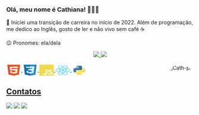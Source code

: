 ### Olá, meu nome é Cathiana!  🙋🏾‍♀️

🌱 Iniciei uma transição de carreira no início de 2022. 
Além de programação, me dedico ao Inglês, gosto de ler e não vivo sem café ☕

😉 Pronomes: ela/dela

<div align="center" >
  <a href="https://github.com/CathianaSaraiva">
  <img height="180em" src="https://github-readme-stats.vercel.app/api?username=CathianaSaraiva&show_icons=true&theme=merko&include_all_commits=true&count_private=true"/>
  <img height="180em" src="https://github-readme-stats.vercel.app/api/top-langs/?username=CathianaSaraiva&layout=compact&langs_count=7&theme=merko"/>
</div>

<div style="display: inline_block"><br>
    <img align="center" alt="Cath-HTML" height="30" width="40" src="https://raw.githubusercontent.com/devicons/devicon/master/icons/html5/html5-original.svg">
    <img align="center" alt="Cath-CSS" height="30" width="40" src="https://raw.githubusercontent.com/devicons/devicon/master/icons/css3/css3-original.svg">
  <img align="center" alt="Cath-Js" height="30" width="40" src="https://raw.githubusercontent.com/devicons/devicon/master/icons/javascript/javascript-plain.svg">
    <img align="center" alt="Cath-React" height="30" width="40" src="https://raw.githubusercontent.com/devicons/devicon/master/icons/react/react-original.svg">
    <img align="center" alt="Cath-Python" height="30" width="40" src="https://raw.githubusercontent.com/devicons/devicon/master/icons/python/python-original.svg">
    <img align="right" alt="Cath-pic" height="150" style="border-radius:50px" src="https://user-images.githubusercontent.com/102255231/163044136-0d43dfca-b6e7-48e2-8c50-37b5b6431980.png">
</div>

## Contatos
<div>
  <a href="https://www.instagram.com/cathsaraiva_/" target="_blank"><img src="https://img.shields.io/badge/-Instagram-%23E4405F?style=for-the-badge&logo=instagram&logoColor=white" target="_blank"></a>
  <a href = "professional.cathianasaraiva@gmail.com"><img src="https://img.shields.io/badge/-Gmail-%23333?style=for-the-badge&logo=gmail&logoColor=white" target="_blank"></a>
  <a href="https://www.linkedin.com/in/cathiana-saraiva-924b10238/" target="_blank"><img src="https://img.shields.io/badge/-LinkedIn-%230077B5?style=for-the-badge&logo=linkedin&logoColor=white" target="_blank"></a> 
</div>

